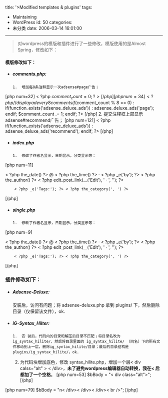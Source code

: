 title: '>Modified templates & plugins'
tags:
  - Maintaining
  - WordPress
id: 50
categories:
  - 未分类
date: 2006-03-14 16:01:00
---

>对wordpress的模版和插件进行了一些修改，模版使用的是Almost Spring，修改如下：

#### 模版修改如下：

*   ##### comments.php:

        1.  增加每8条注释显示一次adsense#page广告；
[php num=32]
< ?php $comment_count = 0; ?>
[/php][php num=34]
< ?php // display ad every 8 comments
if($comment_count % 8 == 0) :
if(function_exists('adsense_deluxe_ads')) :
adsense_deluxe_ads('page'); endif;
$comment_count .= 1;
endif; ?>
[/php]
    2.  提交注释框上部显示adsense#recommend广告；
[php num=121]
< ?php if(function_exists('adsense_deluxe_ads')) :
adsense_deluxe_ads('recommend'); endif; ?>
[/php]

*   ##### index.php

        1.  修改了作者名显示，日期显示，分类显示等：
[php num=11]

< ?php the_date() ?> @ < ?php the_time() ?>
· < ?php _e('by'); ?> < ?php the_author() ?>
< ?php edit_post_link(__('Edit'), ' · ', ''); ?>

        < ?php _e('Tags:'); ?> < ?php the_category(', ') ?>
[/php]

*   ##### single.php

        1.  修改了作者名显示，日期显示，分类显示等：
[php num=9]

< ?php the_date() ?> @ < ?php the_time() ?>
· < ?php _e('by'); ?> < ?php the_author() ?>
< ?php edit_post_link(__('Edit'), ' · ', ''); ?>

        < ?php _e('Tags:'); ?> < ?php the_category(', ') ?>
[/php]

### 插件修改如下：

*   ##### Adsense-Deluxe:

    安装后，访问有问题；将 adsense-deluxe.php 拿到 plugins/ 下，然后删除目录（仅保留该文件），ok.
*   ##### iG-Syntax_Hilter:

        1.  安 装后，代码内的目录和解压后目录不匹配；将目录名改为 ig_syntax_hilite/，然后将目录里面的 ig_syntax_hilite/ （同名）下的所有文件移动到上一层，删除ig_syntax_hilite/目录；最后的目录结构是 plugins/ig_syntax_hilite/，ok.
    2.  为代码块增加底色，修改 syntax_hilite.php，增加一个层< div calss="alt" > < /div>，**未了避免wordpress编辑器自动转换，我在< 后都加了一个空格**。
[php num=53]
$bBody = "< div class="alt">";
[/php]
<div class="">[php num=79]
$bBody = "n< /div>< /div>< /div>< br />";
[/php]</div>
</strong>